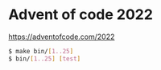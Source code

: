 # Advent of code 2022

https://adventofcode.com/2022

```bash
$ make bin/[1..25]
$ bin/[1..25] [test]
```
